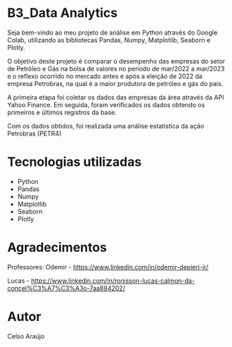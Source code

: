 # B3_Data Analytics

Seja bem-vindo ao meu projeto de análise em Python através do Google Colab, utilizando as bibliotecas Pandas, Numpy, Matplotlib, Seaborn e  Plotly.

O objetivo deste projeto é comparar o desempenho das empresas do setor de Petróleo e Gás na bolsa de valores no período de mar/2022 a mar/2023 e o reflexo ocorrido no mercado antes e após a eleição de 2022 da empresa Petrobras, na qual é a maior produtora de petróleo e gás do país.

A primeira etapa foi coletar os dados das empresas da área através da API Yahoo Finance. Em seguida, foram verificados os dados obtendo os primeiros e últimos registros da base. 

Com os dados obtidos, foi realizada uma análise estatística da ação Petrobras (PETR4) 

# Tecnologias utilizadas
- Python
- Pandas
- Numpy
- Matplotlib
- Seaborn
- Plotly

# Agradecimentos
Professores:
Odemir - https://www.linkedin.com/in/odemir-depieri-jr/

Lucas - https://www.linkedin.com/in/ronisson-lucas-calmon-da-concei%C3%A7%C3%A3o-7aa884202/ 

# Autor
Celso Araújo


